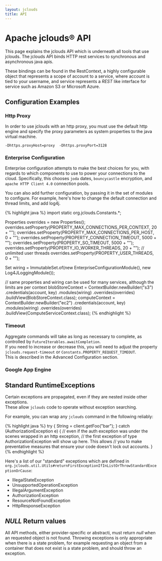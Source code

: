 ```yaml
---
layout: jclouds
title: API
---
```


# Apache jclouds&reg; API
 
This page explains the jclouds API which is underneath all tools that use jclouds. 
The jclouds API binds HTTP rest services to synchronous and asynchronous java apis. 

These bindings can be found in the RestContext, a highly configurable object that represents a scope of account to a service, 
where account is tied to your username, and service represents a _REST_ like interface for service such as Amazon S3 or Microsoft Azure. 


## Configuration Examples
### Http Proxy

In order to use jclouds with an http proxy, you must use the default http engine and
specify the proxy parameters as system properties to the java virtual machine.

```
-Dhttps.proxyHost=proxy  -Dhttps.proxyPort=3128
```

### Enterprise Configuration
Enterprise configuration attempts to make the best choices for you, with regards to which components to use to power your connections to the cloud. 
Specifically, this chooses `joda` dates, `bouncycastle` encryption, and `apache HTTP Client 4.0` connection pools.

You can also add further configuration, by passing it in the set of modules to configure.  For example, here's how to change the default connection and thread limits, and add log4j.

{% highlight java %}
import static org.jclouds.Constants.*;


  Properties overrides = new Properties();
  overrides.setProperty(PROPERTY_MAX_CONNECTIONS_PER_CONTEXT, 20 + "");
  overrides.setProperty(PROPERTY_MAX_CONNECTIONS_PER_HOST, 0 + "");
  overrides.setProperty(PROPERTY_CONNECTION_TIMEOUT, 5000 + "");
  overrides.setProperty(PROPERTY_SO_TIMEOUT, 5000 + "");
  overrides.setProperty(PROPERTY_IO_WORKER_THREADS, 20 + "");
  // unlimited user threads
  overrides.setProperty(PROPERTY_USER_THREADS, 0 + "");
 
 
  Set<Module> wiring =  ImmutableSet.of(new EnterpriseConfigurationModule(), new Log4JLoggingModule());

  // same properties and wiring can be used for many services, although the limits are per context
  blobStoreContext = ContextBuilder.newBuilder("s3")
                      .credentials(account, key)
                      .modules(wiring)
                      .overrides(overrides)
                      .buildView(BlobStoreContext.class);
  computeContext = ContextBuilder.newBuilder("ec2")
                      .credentials(account, key)
                      .modules(wiring)
                      .overrides(overrides)
                      .buildView(ComputeServiceContext.class);
{% endhighlight %}

### Timeout

Aggregate commands will take as long as necessary to complete, as controlled by `FutureIterables.awaitCompletion`.  
If you need to increase or decrease this, you will need to adjust the property `jclouds.request-timeout` or `Constants.PROPERTY_REQUEST_TIMEOUT`.  
This is described in the Advanced Configuration section.

### Google App Engine

## Standard RuntimeExceptions

Certain exceptions are propagated, even if they are nested inside other exceptions.  
These allow `jclouds` code to operate without exception searching.  

For example, you can wrap any `jclouds` command in the following reliably:

{% highlight java %}
  try {
      String = client.getFoo("bar");
  } catch (AuthorizationException e) {
      // even if the auth exception was under the scenes wrapped in an http exception, 
      // the first exception of type AuthorizationException will show up here.  This allows
      // you to make preventative measures that ensure your code doesn't lock out accounts.
  }
{% endhighlight %}

Here's a list of our "standard" exceptions which are defined in `org.jclouds.util.Utils#returnFirstExceptionIfInListOrThrowStandardExceptionOrCause`:

  * IllegalStateException
  * UnsupportedOperationException
  * IllegalArgumentException
  * AuthorizationException
  * ResourceNotFoundException
  * HttpResponseException

## *NULL* Return values

All API methods, either provider-specific or abstracti, must return _null_ when an requested object is not found.
Throwing exceptions is only appropriate when there is a state problem, for example requesting an object from a container that does not 
exist is a state problem, and should throw an exception.

